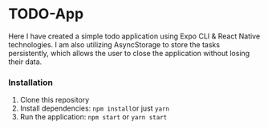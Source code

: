 # TODO-App

Here I have created a simple todo application using Expo CLI & React Native technologies. I am also utilizing AsyncStorage to store the tasks persistently, which allows the user to close the application without losing their data.

### Installation

1. Clone this repository
2. Install dependencies: `npm install`or just `yarn`
3. Run the application: `npm start` or `yarn start`
